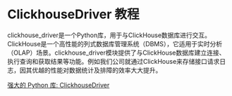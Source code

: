 # ClickhouseDriver 教程

<show-structure depth="3"/>

clickhouse_driver是一个Python库，用于与ClickHouse数据库进行交互。ClickHouse是一个高性能的列式数据库管理系统（DBMS），它适用于实时分析（OLAP）场景。clickhouse_driver模块提供了与ClickHouse数据库建立连接、执行查询和获取结果等功能。例如我们公司就通过ClickHouse来存储接口请求日志，因其优越的性能对数据统计及排障的效率大大提升。


<seealso>
<category ref="ref_docs">
    <a href="https://mp.weixin.qq.com/s/-nV7-MWXrbvRAHNefMImaA">强大的 Python 库: ClickhouseDriver</a>
</category>
<category ref="ref_github">
</category>
<category ref="ref_issues">
</category>
<category ref="ref_hf">
</category>
<category ref="ref_ms">
</category>
</seealso>



